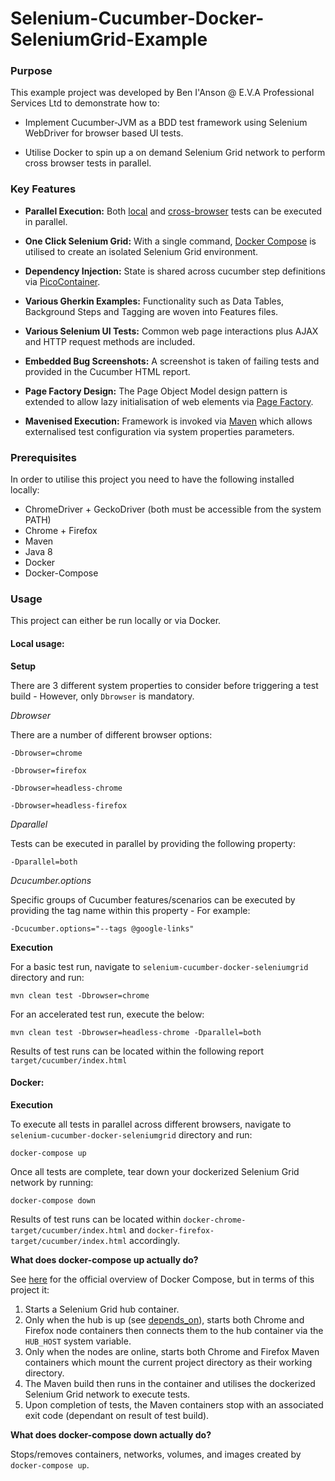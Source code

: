 
# Selenium-Cucumber-Docker-SeleniumGrid-Example

### Purpose
This example project was developed by Ben I'Anson @ E.V.A Professional Services Ltd
to demonstrate how to: 

* Implement Cucumber-JVM as a BDD test framework using Selenium WebDriver for browser based UI tests.


* Utilise Docker to spin up a on demand Selenium Grid network to perform cross browser tests in parallel. 

### Key Features
* __Parallel Execution:__ Both [local](https://cucumber.io/blog/announcing-cucumber-jvm-4-0-0/) and [cross-browser](https://github.com/SeleniumHQ/docker-selenium/wiki/Getting-Started-with-Docker-Compose) tests can be executed in parallel.


* __One Click Selenium Grid:__ With a single command, [Docker Compose](https://docs.docker.com/compose/overview/) is utilised to create an isolated Selenium Grid environment.


* __Dependency Injection:__ State is shared across cucumber step definitions via [PicoContainer](http://picocontainer.com/injection.html).


* __Various Gherkin Examples:__ Functionality such as Data Tables, Background Steps and Tagging are woven into Features files.


* __Various Selenium UI Tests:__ Common web page interactions plus AJAX and HTTP request methods are included.


* __Embedded Bug Screenshots:__ A screenshot is taken of failing tests and provided in the Cucumber HTML report.


* __Page Factory Design:__ The Page Object Model design pattern is extended to allow lazy initialisation of web elements via [Page Factory](https://github.com/SeleniumHQ/selenium/wiki/PageFactory).


* __Mavenised Execution:__ Framework is invoked via [Maven](https://maven.apache.org/) which allows externalised test configuration via system properties parameters.



### Prerequisites
In order to utilise this project you need to have the following installed locally:


* ChromeDriver + GeckoDriver (both must be accessible from the system PATH)
* Chrome + Firefox
* Maven
* Java 8
* Docker
* Docker-Compose

### Usage
This project can either be run locally or via Docker.

#### Local usage:
__Setup__

There are 3 different system properties to consider before triggering a test build - However, only `Dbrowser` is mandatory.

_Dbrowser_

There are a number of different browser options:


`-Dbrowser=chrome`

`-Dbrowser=firefox`

`-Dbrowser=headless-chrome`

`-Dbrowser=headless-firefox`


_Dparallel_

Tests can be executed in parallel by providing the following property:


`-Dparallel=both`

_Dcucumber.options_

Specific groups of Cucumber features/scenarios can be executed by providing the tag name within this property - For example: 


`-Dcucumber.options="--tags @google-links"`

__Execution__

For a basic test run, navigate to `selenium-cucumber-docker-seleniumgrid` directory and run:

`mvn clean test -Dbrowser=chrome`

For an accelerated test run, execute the below:

`mvn clean test -Dbrowser=headless-chrome -Dparallel=both`

Results of test runs can be located within the following report `target/cucumber/index.html`
#### Docker:
__Execution__

To execute all tests in parallel across different browsers, navigate to `selenium-cucumber-docker-seleniumgrid` directory and run:

`docker-compose up`

Once all tests are complete, tear down your dockerized Selenium Grid network by running:

`docker-compose down`

Results of test runs can be located within `docker-chrome-target/cucumber/index.html` and `docker-firefox-target/cucumber/index.html` accordingly.

__What does docker-compose up actually do?__

See [here](https://docs.docker.com/compose/overview/) for the official overview of Docker Compose, but in terms of this project it:

1. Starts a Selenium Grid hub container.
2. Only when the hub is up (see [depends_on](https://docs.docker.com/compose/compose-file/)), starts both Chrome and Firefox node containers then connects them to the hub container via the `HUB_HOST` system variable.
3. Only when the nodes are online, starts both Chrome and Firefox Maven containers which mount the current project directory as their working directory. 
4. The Maven build then runs in the container and utilises the dockerized Selenium Grid network to execute tests.
5. Upon completion of tests, the Maven containers stop with an associated exit code (dependant on result of test build).

__What does docker-compose down actually do?__

Stops/removes containers, networks, volumes, and images created by `docker-compose up`.
